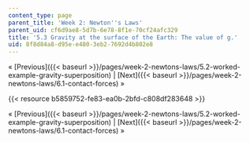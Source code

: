 ```yaml
---
content_type: page
parent_title: 'Week 2: Newton''s Laws'
parent_uid: cf6d9ae8-5d7b-6e78-8f1e-70cf24afc329
title: '5.3 Gravity at the surface of the Earth: The value of g.'
uid: 8f8d84a8-d95e-e480-3eb2-7692d4b802e8
---
```


« [Previous]({{< baseurl >}}/pages/week-2-newtons-laws/5.2-worked-example-gravity-superposition) | [Next]({{< baseurl >}}/pages/week-2-newtons-laws/6.1-contact-forces) »

{{< resource b5859752-fe83-ea0b-2bfd-c808df283648 >}}

« [Previous]({{< baseurl >}}/pages/week-2-newtons-laws/5.2-worked-example-gravity-superposition) | [Next]({{< baseurl >}}/pages/week-2-newtons-laws/6.1-contact-forces) »